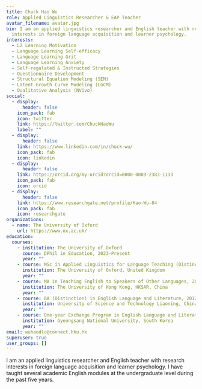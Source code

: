 ```yaml
---
title: Chuck Hao Wu
role: Applied Linguistics Researcher & EAP Teacher
avatar_filename: avatar.jpg
bio: I am an applied linguistics researcher and English teacher with research
  interests in foreign language acquisition and learner psychology.
interests:
  - L2 Learning Motivation
  - Language Learning Self-efficacy
  - Language Learning Grit
  - Language Learning Anxiety
  - Self-regulated & Instructed Strategies
  - Questionnaire Development
  - Structural Equation Modeling (SEM)
  - Latent Growth Curve Modeling (LGCM)
  - Qualitative Analysis (NVivo)
social:
  - display:
      header: false
    icon_pack: fab
    icon: twitter
    link: https://twitter.com/ChuckHaoWu
    label: ""
  - display:
      header: false
    link: https://www.linkedin.com/in/chuck-wu/
    icon_pack: fab
    icon: linkedin
  - display:
      header: false
    link: https://orcid.org/my-orcid?orcid=0000-0003-2383-1133
    icon_pack: fab
    icon: orcid
  - display:
      header: false
    link: https://www.researchgate.net/profile/Hao-Wu-84
    icon_pack: fab
    icon: researchgate
organizations:
  - name: The University of Oxford
    url: https://www.ox.ac.uk/
education:
  courses:
    - institution: The University of Oxford
      course: DPhil in Education, 2023–Present
      year: ""
    - course: MSc in Applied Linguistics for Language Teaching (Distinction), 2020–2022
      institution: The University of Oxford, United Kingdom
      year: ""
    - course: MA in Teaching English to Speakers of Other Languages, 2016–2017
      institution: The University of Hong Kong, HKSAR, China
      year: ""
    - course: BA (Distinction) in English Language and Literature, 2012–2016
      institution: University of Science and Technology Liaoning, China
      year: ""
    - course: One-year Exchange Program in English Language and Literature, 2014–2015
      institution: Gyeongsang National University, South Korea
      year: ""
email: wuhaodlc@connect.hku.hk
superuser: true
user_groups: []
---
```

I am an applied linguistics researcher and English teacher with research interests in foreign language acquisition and learner psychology. I have taught several academic English modules at the undergraduate level during the past five years.